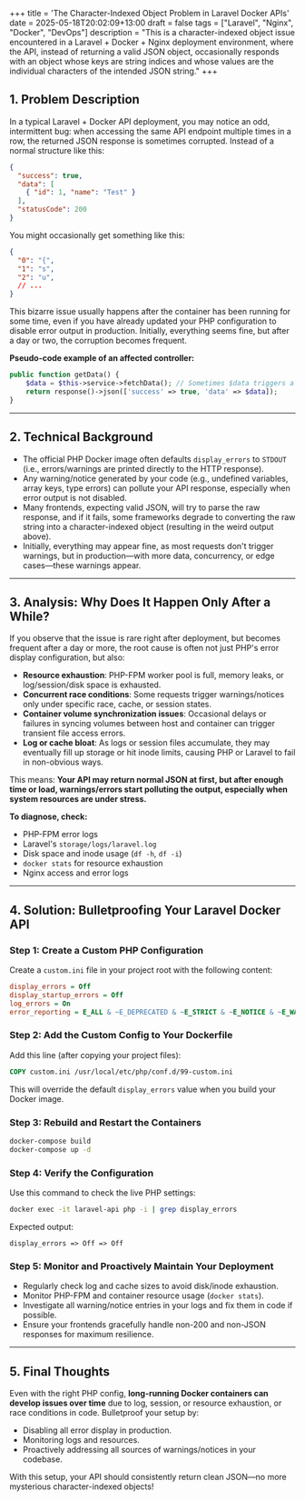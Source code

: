+++
title = 'The Character-Indexed Object Problem in Laravel Docker APIs'
date = 2025-05-18T20:02:09+13:00
draft = false
tags = ["Laravel", "Nginx", "Docker", "DevOps"]
description = "This is a character-indexed object issue encountered in a Laravel + Docker + Nginx deployment environment, where the API, instead of returning a valid JSON object, occasionally responds with an object whose keys are string indices and whose values are the individual characters of the intended JSON string."
+++

## 1. Problem Description

In a typical Laravel + Docker API deployment, you may notice an odd, intermittent bug: when accessing the same API endpoint multiple times in a row, the returned JSON response is sometimes corrupted. Instead of a normal structure like this:

```json
{
  "success": true,
  "data": [
    { "id": 1, "name": "Test" }
  ],
  "statusCode": 200
}
```

You might occasionally get something like this:

```json
{
  "0": "{",
  "1": "s",
  "2": "u",
  // ...
}
```

This bizarre issue usually happens after the container has been running for some time, even if you have already updated your PHP configuration to disable error output in production. Initially, everything seems fine, but after a day or two, the corruption becomes frequent.

**Pseudo-code example of an affected controller:**

```php
public function getData() {
    $data = $this->service->fetchData(); // Sometimes $data triggers a warning/notice
    return response()->json(['success' => true, 'data' => $data]);
}
```

---

## 2. Technical Background

* The official PHP Docker image often defaults `display_errors` to `STDOUT` (i.e., errors/warnings are printed directly to the HTTP response).
* Any warning/notice generated by your code (e.g., undefined variables, array keys, type errors) can pollute your API response, especially when error output is not disabled.
* Many frontends, expecting valid JSON, will try to parse the raw response, and if it fails, some frameworks degrade to converting the raw string into a character-indexed object (resulting in the weird output above).
* Initially, everything may appear fine, as most requests don't trigger warnings, but in production—with more data, concurrency, or edge cases—these warnings appear.

---

## 3. Analysis: Why Does It Happen Only After a While?

If you observe that the issue is rare right after deployment, but becomes frequent after a day or more, the root cause is often not just PHP's error display configuration, but also:

* **Resource exhaustion**: PHP-FPM worker pool is full, memory leaks, or log/session/disk space is exhausted.
* **Concurrent race conditions**: Some requests trigger warnings/notices only under specific race, cache, or session states.
* **Container volume synchronization issues**: Occasional delays or failures in syncing volumes between host and container can trigger transient file access errors.
* **Log or cache bloat**: As logs or session files accumulate, they may eventually fill up storage or hit inode limits, causing PHP or Laravel to fail in non-obvious ways.

This means: **Your API may return normal JSON at first, but after enough time or load, warnings/errors start polluting the output, especially when system resources are under stress.**

**To diagnose, check:**

* PHP-FPM error logs
* Laravel's `storage/logs/laravel.log`
* Disk space and inode usage (`df -h`, `df -i`)
* `docker stats` for resource exhaustion
* Nginx access and error logs

---

## 4. Solution: Bulletproofing Your Laravel Docker API

### Step 1: Create a Custom PHP Configuration

Create a `custom.ini` file in your project root with the following content:

```ini
display_errors = Off
display_startup_errors = Off
log_errors = On
error_reporting = E_ALL & ~E_DEPRECATED & ~E_STRICT & ~E_NOTICE & ~E_WARNING
```

### Step 2: Add the Custom Config to Your Dockerfile

Add this line (after copying your project files):

```dockerfile
COPY custom.ini /usr/local/etc/php/conf.d/99-custom.ini
```

This will override the default `display_errors` value when you build your Docker image.

### Step 3: Rebuild and Restart the Containers

```bash
docker-compose build
docker-compose up -d
```

### Step 4: Verify the Configuration

Use this command to check the live PHP settings:

```bash
docker exec -it laravel-api php -i | grep display_errors
```

Expected output:

```
display_errors => Off => Off
```

### Step 5: Monitor and Proactively Maintain Your Deployment

* Regularly check log and cache sizes to avoid disk/inode exhaustion.
* Monitor PHP-FPM and container resource usage (`docker stats`).
* Investigate all warning/notice entries in your logs and fix them in code if possible.
* Ensure your frontends gracefully handle non-200 and non-JSON responses for maximum resilience.

---

## 5. Final Thoughts

Even with the right PHP config, **long-running Docker containers can develop issues over time** due to log, session, or resource exhaustion, or race conditions in code. Bulletproof your setup by:

* Disabling all error display in production.
* Monitoring logs and resources.
* Proactively addressing all sources of warnings/notices in your codebase.

With this setup, your API should consistently return clean JSON—no more mysterious character-indexed objects!
